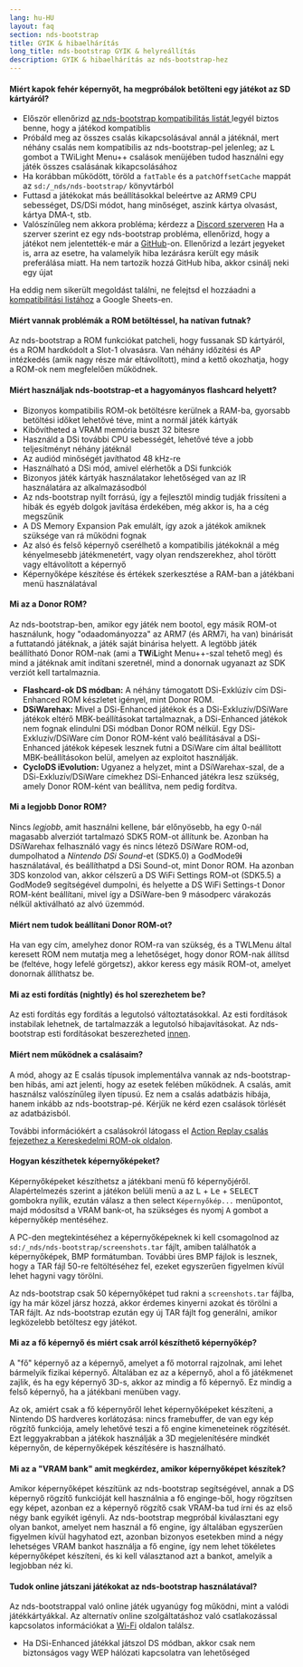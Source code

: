 ```yaml
---
lang: hu-HU
layout: faq
section: nds-bootstrap
title: GYIK & hibaelhárítás
long_title: nds-bootstrap GYIK & helyreállítás
description: GYIK & hibaelhárítás az nds-bootstrap-hez
---
```


#### Miért kapok fehér képernyőt, ha megpróbálok betölteni egy játékot az SD kártyáról?
- Először ellenőrizd [az nds-bootstrap kompatibilitás listát ](https://docs.google.com/spreadsheets/d/1LRTkXOUXraTMjg1eedz_f7b5jiuyMv2x6e_jY_nyHSc/htmlview#gid=0) legyél biztos benne, hogy a játékod kompatiblis
- Próbáld meg az összes csalás kikapcsolásával annál a játéknál, mert néhány csalás nem kompatibilis az nds-bootstrap-pel jelenleg; az <kbd class="l">L</kbd> gombot a TWiLight Menu++ csalások menüjében tudod használni egy játék összes csalásának kikapcsolásához
- Ha korábban működött, töröld a `fatTable` és a `patchOffsetCache` mappát az `sd:/_nds/nds-bootstrap/` könyvtárból
- Futtasd a játékokat más beállításokkal beleértve az ARM9 CPU sebességet, DS/DSi módot, hang minőséget, aszink kártya olvasást, kártya DMA-t, stb.
- Valószínűleg nem akkora probléma; kérdezz a [Discord szerveren](https://discord.gg/yD3spjv) Ha a szerver szerint ez egy nds-bootstrap probléma, ellenőrizd, hogy a játékot nem jelentették-e már a [GitHub](https://github.com/DS-Homebrew/nds-bootstrap/issues)-on. Ellenőrizd a lezárt jegyeket is, arra az esetre, ha valamelyik hiba lezárásra került egy másik preferálása miatt. Ha nem tartozik hozzá GitHub hiba, akkor csinálj neki egy újat

Ha eddig nem sikerült megoldást találni, ne felejtsd el hozzáadni a [kompatibilitási listához](https://wiki.ds-homebrew.com/nds-bootstrap/testing) a Google Sheets-en.

#### Miért vannak problémák a ROM betöltéssel, ha natívan futnak?
Az nds-bootstrap a ROM funkciókat patcheli, hogy fussanak SD kártyáról, és a ROM hardkódolt a Slot-1 olvasásra. Van néhány időzítési és AP intézkedés (amik nagy része már eltávolított), mind a kettő okozhatja, hogy a ROM-ok nem megfelelően működnek.

#### Miért használjak nds-bootstrap-et a hagyományos flashcard helyett?
- Bizonyos kompatibilis ROM-ok betöltésre kerülnek a RAM-ba, gyorsabb betöltési időket lehetővé téve, mint a normál játék kártyák
- Kibővítheted a VRAM memória buszt 32 bitesre
- Használd a DSi további CPU sebességét, lehetővé téve a jobb teljesítményt néhány játéknál
- Az audiód minőségét javíthatod 48 kHz-re
- Használható a DSi mód, amivel elérhetők a DSi funkciók
- Bizonyos játék kártyák használatakor lehetőséged van az IR használatára az alkalmazásodból
- Az nds-bootstrap nyílt forrású, így a fejlesztől mindig tudják frissíteni a hibák és egyéb dolgok javítása érdekében, még akkor is, ha a cég megszűnik
- A DS Memory Expansion Pak emulált, így azok a játékok amiknek szüksége van rá működni fognak
- Az alsó és felső képernyő cserélhető a kompatibilis játékoknál a még kényelmesebb játékmenetért, vagy olyan rendszerekhez, ahol törött vagy eltávolított a képernyő
- Képernyőképe készítése és értékek szerkesztése a RAM-ban a játékbani menü használatával

#### Mi az a Donor ROM?
Az nds-bootstrap-ben, amikor egy játék nem bootol, egy másik ROM-ot használunk, hogy "odaadományozza" az ARM7 (és ARM7i, ha van) binárisát a futtatandó játéknak, a játék saját binárisa helyett. A legtöbb játék beállítható Donor ROM-nak (ami a **TW**i**L**ight Menu++-szal tehető meg) és mind a játéknak amit indítani szeretnél, mind a donornak ugyanazt az SDK verziót kell tartalmaznia.
- **Flashcard-ok DS módban:** A néhány támogatott DSi-Exklúzív cím DSi-Enhanced ROM készletet igényel, mint Donor ROM.
- **DSiWarehax:** Mivel a DSi-Enhanced játékok és a DSi-Exkluzív/DSiWare játékok eltérő MBK-beállításokat tartalmaznak, a DSi-Enhanced játékok nem fognak elindulni DSi módban Donor ROM nélkül. Egy DSi-Exkluzív/DSiWare cím Donor ROM-ként való beállításával a DSi-Enhanced játékok képesek lesznek futni a DSiWare cím által beállított MBK-beállításokon belül, amelyen az exploitot használják.
- **CycloDS iEvolution:** Ugyanez a helyzet, mint a DSiWarehax-szal, de a DSi-Exkluzív/DSiWare címekhez DSi-Enhanced játékra lesz szükség, amely Donor ROM-ként van beállítva, nem pedig fordítva.

#### Mi a legjobb Donor ROM?
Nincs *legjobb*, amit használni kellene, bár előnyösebb, ha egy 0-nál magasabb alverziót tartalmazó SDK5 ROM-ot állítunk be. Azonban ha DSiWarehax felhasználó vagy és nincs létező DSiWare ROM-od, dumpolhatod a *Nintendo DSi Sound*-et (SDK5.0) a GodMode9**i** használatával, és beállíthatpd a DSi Sound-ot, mint Donor ROM. Ha azonban 3DS konzolod van, akkor célszerű a DS WiFi Settings ROM-ot (SDK5.5) a GodMode9 segítségével dumpolni, és helyette a DS WiFi Settings-t Donor ROM-ként beállítani, mivel így a DSiWare-ben 9 másodperc várakozás nélkül aktiválható az alvó üzemmód.

#### Miért nem tudok beállítani Donor ROM-ot?
Ha van egy cím, amelyhez donor ROM-ra van szükség, és a TWLMenu által keresett ROM nem mutatja meg a lehetőséget, hogy donor ROM-nak állítsd be (feltéve, hogy lefelé görgetsz), akkor keress egy másik ROM-ot, amelyet donornak állíthatsz be.

#### Mi az esti fordítás (nightly) és hol szerezhetem be?
Az esti fordítás egy fordítás a legutolsó változtatásokkal. Az esti fordítások instabilak lehetnek, de tartalmazzák a legutolsó hibajavításokat. Az nds-bootstrap esti fordításokat beszerezheted [innen](https://github.com/TWLBot/Builds/raw/master/nds-bootstrap.7z).

#### Miért nem működnek a csalásaim?
A mód, ahogy az E csalás típusok implementálva vannak az nds-bootstrap-ben hibás, ami azt jelenti, hogy az esetek felében működnek. A csalás, amit használsz valószínűleg ilyen típusú. Ez nem a csalás adatbázis hibája, hanem inkább az nds-bootstrap-pé. Kérjük ne kérd ezen csalások törlését az adatbázisból.

További információkért a csalásokról látogass el [Action Replay csalás fejezethez a Kereskedelmi ROM-ok oldalon](https://wiki.ds-homebrew.com/ds-index/retail-roms#action-replay-cheats).

#### Hogyan készíthetek képernyőképeket?
Képernyőképeket készíthetsz a játékbani menü fő képernyőjéről. Alapértelmezés szerint a játékon belüli menü a az <kbd class="l">L</kbd> + <kbd>Le</kbd> + <kbd>SELECT</kbd> gombokra nyílik, ezután válasz a then select `Képernyőkép...` menüpontot, majd módosítsd a VRAM bank-ot, ha szükséges és nyomj <kbd class="face">A</kbd> gombot a képernyőkép mentéséhez.

A PC-den megtekintéséhez a képernyőképeknek ki kell csomagolnod az `sd:/_nds/nds-bootstrap/screenshots.tar` fájlt, amiben találhatók a képernyőképek, BMP formátumban. További üres BMP fájlok is lesznek, hogy a TAR fájl 50-re feltöltéséhez fel, ezeket egyszerűen figyelmen kívül lehet hagyni vagy törölni.

Az nds-bootstrap csak 50 képernyőképet tud rakni a `screenshots.tar` fájlba, így ha már közel jársz hozzá, akkor érdemes kinyerni azokat és törölni a TAR fájlt. Az nds-bootstrap ezután egy új TAR fájlt fog generálni, amikor legközelebb betöltesz egy játékot.

#### Mi az a fő képernyő és miért csak arról készíthető képernyőkép?
A "fő" képernyő az a képernyő, amelyet a fő motorral rajzolnak, ami lehet bármelyik fizikai képernyő. Általában ez az a képernyő, ahol a fő játékmenet zajlik, és ha egy képernyő 3D-s, akkor az mindig a fő képernyő. Ez mindig a felső képernyő, ha a játékbani menüben vagy.

Az ok, amiért csak a fő képernyőről lehet képernyőképeket készíteni, a Nintendo DS hardveres korlátozása: nincs framebuffer, de van egy kép rögzítő funkciója, amely lehetővé teszi a fő engine kimeneteinek rögzítését. Ezt leggyakrabban a játékok használják a 3D megjelenítésére mindkét képernyőn, de képernyőképek készítésére is használható.

#### Mi az a "VRAM bank" amit megkérdez, amikor képernyőképet készítek?
Amikor képernyőképet készítünk az nds-bootstrap segítségével, annak a DS képernyő rögzítő funkcióját kell használnia a fő enginge-ből, hogy rögzítsen egy képet, azonban ez a képernyő rögzítő csak VRAM-ba tud írni és az első négy bank egyikét igényli. Az nds-bootstrap megpróbál kiválasztani egy olyan bankot, amelyet nem használ a fő engine, így általában egyszerűen figyelmen kívül hagyhatod ezt, azonban bizonyos esetekben mind a négy lehetséges VRAM bankot használja a fő engine, így nem lehet tökéletes képernyőképet készíteni, és ki kell választanod azt a bankot, amelyik a legjobban néz ki.

#### Tudok online játszani játékokat az nds-bootstrap használatával?
Az nds-bootstrappal való online játék ugyanúgy fog működni, mint a valódi játékkártyákkal. Az alternatív online szolgáltatáshoz való csatlakozással kapcsolatos információkat a [Wi-Fi](../ds-index/wifi) oldalon találsz.
- Ha DSi-Enhanced játékkal játszol DS módban, akkor csak nem biztonságos vagy WEP hálózati kapcsolatra van lehetőséged
